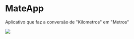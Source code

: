 # MateApp
Aplicativo que faz a conversão de "Kilometros" em "Metros"

<html>
<img src="https://ik.imagekit.io/761dmgtoep/MateImage_w8zYI1K1w.png">
</html>
